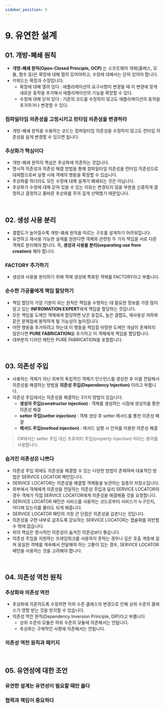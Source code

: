 ```yaml
---
sidebar_position: 9
---
```


# 9. 유연한 설계

## 01. 개방-폐쇄 원칙

- **개방-폐쇄 원칙(Open-Closed Principle, OCP)** 는 소프트웨어 개체(클래스, 모듈, 함수 등)은 확장에 대해 열려 있어야하고, 수정에 대해서는 닫혀 있어야 합니다.
- 키워드는 확장과 수정입니다.
  - 확장에 대해 열려 있다 : 애플리케이션의 요구사항이 변경될 때 이 변경에 맞게 새로운 동작을 추가해서 애플리케이션의 기능을 확장할 수 있다.
  - 수정에 대해 닫혀 있다 : 기존의 코드를 수정하지 않고도 애플리케이션의 동작을 추가하거나 변경할 수 있다.

### 컴파일타임 의존성을 고정시키고 런타임 의존성을 변경하라

- 개방-폐쇄 원칙을 수용하는 코드는 컴파일타임 의존성을 수정하지 않고도 런타임 의존성을 쉽게 변경할 수 있으면 됩니다.

### 추상화가 핵심이다

- 개방-폐쇄 원칙의 핵심은 추상화에 의존하는 것입니다.
- 명시적 의존성과 의존성 해결 방법을 통해 컴파일타임 의존성을 런타임 의존성으로 대체함으로써 실행 시에 객체의 행동을 확장할 수 있습니다.
- 추상화를 하더라도 모든 수정에 대해 설계가 폐쇄되는 것은 아닙니다.
- 추상화가 수정에 대해 닫혀 있을 수 있는 이유는 변경되지 않을 부분을 신중하게 결정하고 결정하고 올바른 추상화를 주의 깊게 선택했기 때문입니다.

<br/>

## 02. 생성 사용 분리

- 결합도가 높아질수록 개방-폐쇄 원칙을 따르는 구조를 설계하기 어려워집니다.
- 유연하고 재사용 가능한 설계를 원한다면 객체와 관련된 두 가지 책임을 서로 다른 객체로 분리해야 합니다. 즉, **생성과 사용을 분리(separating use from creation)** 해야 합니다.

### FACTORY 추가하기

- 생성과 사용을 분리하기 위해 객체 생성에 특화된 객체를 FACTORY라고 부릅니다.

### 순수한 가공물에게 책임 할당하기

- 책임 할당의 가장 기본이 되는 원칙은 책임을 수행하는 데 필요한 정보를 가장 많이 알고 있는 **INFROMATION EXPERT**에게 책임을 할당하는 것입니다.
- 모든 책임을 도메인 객체에게 할당하면 낮은 응집도, 높은 결합도, 재사용성 저하와 같은 문제점에 봉착하게 될 가능성이 높아집니다.
- 어떤 행동을 추가하려고 하는데 이 행동을 책임질 마땅한 도메인 개념이 존재하지 않든다면 **PURE FABRICATION**을 추가하고 이 객체에게 책임을 할당합니다.
- 대부분의 디자인 패턴은 PURE FABRICATION을 포함합니다.

<br/>

## 03. 의존성 주입

- 사용하는 객체가 아닌 외부의 독립적인 객체가 인스턴스를 생성한 후 이를 전달해서 의존성을 해결하는 방법을 **의존성 주입(Dependency Injection)** 이라고 부릅니다.
- 의존성 주입에서는 의존성을 해결하는 3가지 방법이 있습니다.
  - **생성자 주입(constructor injection)** : 객체를 생성하는 시점에 생성자를 통한 의존성 해결
  - **setter 주입(setter injection)** : 객체 생성 후 setter 메서드를 통한 의존성 해결
  - **메서드 주입(method injection)** : 메서드 실행 시 인자를 이용한 의존성 해결

> C#에서는 setter 주입 대신 프로퍼티 주입(property injection) 이라는 용어를 사용합니다.

### 숨겨진 의존성은 나쁘다

- 의존성 주입 외에도 의존성을 해결할 수 있는 다양한 방법이 존재하며 대표적인 방법은 SERVICE LOCATOR 패턴입니다.
- SERVICE LOCATOR는 의존성을 해결할 객체들을 보관하는 일종의 저장소입니다.
- 외부에서 객체에게 의존성을 전달하는 의존성 주입과 달리 SERVICE LOCATOR의 경우 객체가 직접 SERVICE LOCATOR에게 의존성을 해결해줄 것을 요청합니다.
- SERVICE LOCATOR 패턴은 서비스를 사용하는 코드로부터 서비스가 누구인지, 어디에 있는지를 몰라도 되게 해줍니다.
- SERVICE LOCATOR 패턴의 가장 큰 단점은 의존성을 감춘다는 것입니다.
- 의존성을 구현 내부로 감추도록 강요하는 SERVICE LOCATOR는 캡슐화를 위반할 수 밖에 없습니다.
- 위의 핵심은 명시적인 의존성이 숨겨진 의존성보다 좋습니다.
- 의존성 주입을 지원하는 프레임워크를 사용하지 못하는 경우나 깊은 호출 계층에 걸쳐 동일한 객체를 계속해서 전달해야 하는 고통이 있는 경우, SERVICE LOCATOR 패턴을 사용하는 것을 고려해야 합니다.

<br/>

## 04. 의존성 역전 원칙

### 추상화와 의존성 역전

- 추상화에 의존하도록 수정하면 하위 수준 클래스의 변경으로 인해 상위 수준의 클래스가 영향 받는 것을 방지할 수 있습니다.
- 의존성 역전 원칙(Dependency Inversion Principle, DIP)라고 부릅니다
  - 상위 수준의 모듈은 하위 수준의 모듈에 의존해서는 안됩니다.
  - 추상화는 구체적인 사항에 의존해서는 안됩니다.

### 의존성 역전 원칙과 패키지

<br/>

## 05. 유연성에 대한 조언

### 유연한 설계는 유연성이 필요할 때만 옳다

### 협력과 책임이 중요하다